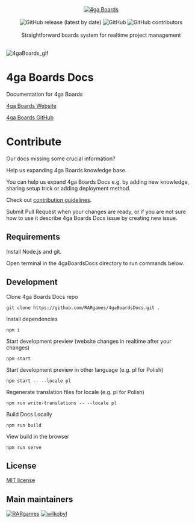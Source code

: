 <div align="center">
  <a href="https://4gaboards.com">
    <img src="https://github.com/user-attachments/assets/443e9bd8-df6f-4cf3-a8e7-9a79592cb618" alt="4ga Boards">
  </a>
  </br>
  </br>
  <div>
    <img src="https://img.shields.io/github/v/release/RARgames/4gaBoards?color=orange&style=flat-square)" alt="GitHub release (latest by date)">
    <img src="https://img.shields.io/github/license/rargames/4gaBoards?style=flat-square" alt="GitHub">
    <img src="https://img.shields.io/github/contributors/rargames/4gaboards?style=flat-square" alt="GitHub contributors">
  </div>
  </br>
  Straightforward boards system for realtime project management
  </br>
  </br>
</div>

![4gaBoards_gif](https://github.com/user-attachments/assets/1f6f1e41-a60d-4529-8cff-964b0d63962f)

# 4ga Boards Docs

Documentation for 4ga Boards

[4ga Boards Website](https://4gaboards.com)

[4ga Boards GitHub](https://github.com/RARgames/4gaBoards)

# Contribute

Our docs missing some crucial information?

Help us expanding 4ga Boards knowledge base.

You can help us expand 4ga Boards Docs e.g. by adding new knowledge, sharing setup trick or adding deployment method.

Check out [contribution guidelines](https://4gaboards.com/contribute#docs).

Submit Pull Request when your changes are ready, or if you are not sure how to use it describe 4ga Boards Docs issue by creating new issue.

## Requirements
Install Node.js and git.

Open terminal in the 4gaBoardsDocs directory to run commands below.

## Development
Clone 4ga Boards Docs repo
```
git clone https://github.com/RARgames/4gaBoardsDocs.git .
```
Install dependencies
```
npm i
```
Start development preview (website changes in realtime after your changes)
```
npm start
```
Start development preview in other language (e.g. pl for Polish)
```
npm start -- --locale pl
```
Regenerate translation files for locale (e.g. pl for Polish)
```
npm run write-translations -- --locale pl
```
Build Docs Locally
```
npm run build
```
View build in the browser
```
npm run serve
```

## License

[MIT license](https://github.com/RARgames/4gaBoardsDocs/blob/main/LICENSE)

## Main maintainers

[![RARgames](https://github.com/RARgames.png?size=100)](https://github.com/RARgames)
[![wilkobyl](https://github.com/wilkobyl.png?size=100)](https://github.com/wilkobyl)
